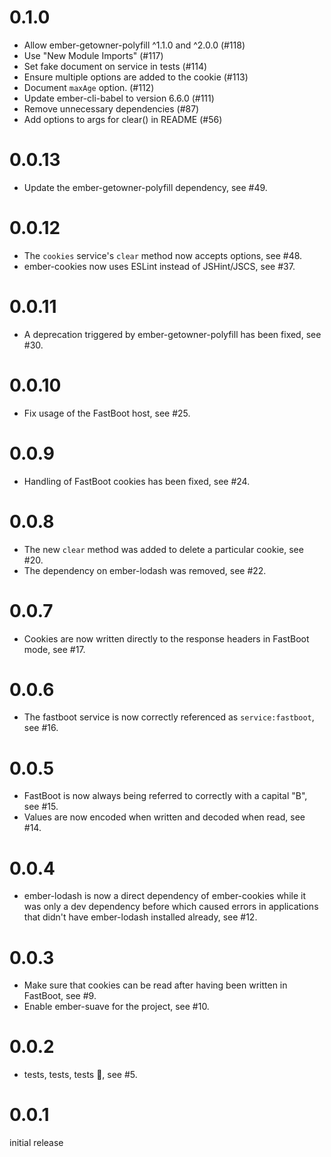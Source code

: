 # 0.1.0

* Allow ember-getowner-polyfill ^1.1.0 and ^2.0.0 (#118)
* Use "New Module Imports" (#117)
* Set fake document on service in tests (#114)
* Ensure multiple options are added to the cookie (#113)
* Document `maxAge` option. (#112)
* Update ember-cli-babel to version 6.6.0 (#111)
* Remove unnecessary dependencies (#87)
* Add options to args for clear() in README (#56)

# 0.0.13

* Update the ember-getowner-polyfill dependency, see #49.

# 0.0.12

* The `cookies` service's `clear` method now accepts options, see #48.
* ember-cookies now uses ESLint instead of JSHint/JSCS, see #37.

# 0.0.11

* A deprecation triggered by ember-getowner-polyfill has been fixed, see #30.

# 0.0.10

* Fix usage of the FastBoot host, see #25.

# 0.0.9

* Handling of FastBoot cookies has been fixed, see #24.

# 0.0.8

* The new `clear` method was added to delete a particular cookie, see #20.
* The dependency on ember-lodash was removed, see #22.

# 0.0.7

* Cookies are now written directly to the response headers in FastBoot mode,
  see #17.

# 0.0.6

* The fastboot service is now correctly referenced as `service:fastboot`, see
  #16.

# 0.0.5

* FastBoot is now always being referred to correctly with a capital "B", see
  #15.
* Values are now encoded when written and decoded when read, see #14.

# 0.0.4

* ember-lodash is now a direct dependency of ember-cookies while it was only a
  dev dependency before which caused errors in applications that didn't have
  ember-lodash installed already, see #12.

# 0.0.3

* Make sure that cookies can be read after having been written in FastBoot,
  see #9.
* Enable ember-suave for the project, see #10.

# 0.0.2

* tests, tests, tests 🎉, see #5.

# 0.0.1

initial release
